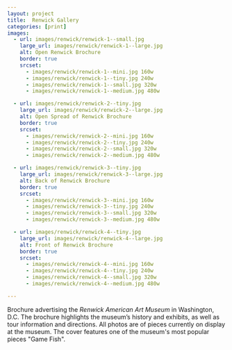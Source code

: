 ```yaml
---
layout: project
title:  Renwick Gallery
categories: [print]
images:
  - url: images/renwick/renwick-1--small.jpg
    large_url: images/renwick/renwick-1--large.jpg
    alt: Open Renwick Brochure
    border: true
    srcset:
      - images/renwick/renwick-1--mini.jpg 160w
      - images/renwick/renwick-1--tiny.jpg 240w
      - images/renwick/renwick-1--small.jpg 320w
      - images/renwick/renwick-1--medium.jpg 480w

  - url: images/renwick/renwick-2--tiny.jpg
    large_url: images/renwick/renwick-2--large.jpg
    alt: Open Spread of Renwick Brochure
    border: true
    srcset:
      - images/renwick/renwick-2--mini.jpg 160w
      - images/renwick/renwick-2--tiny.jpg 240w
      - images/renwick/renwick-2--small.jpg 320w
      - images/renwick/renwick-2--medium.jpg 480w

  - url: images/renwick/renwick-3--tiny.jpg
    large_url: images/renwick/renwick-3--large.jpg
    alt: Back of Renwick Brochure
    border: true
    srcset:
      - images/renwick/renwick-3--mini.jpg 160w
      - images/renwick/renwick-3--tiny.jpg 240w
      - images/renwick/renwick-3--small.jpg 320w
      - images/renwick/renwick-3--medium.jpg 480w

  - url: images/renwick/renwick-4--tiny.jpg
    large_url: images/renwick/renwick-4--large.jpg
    alt: Front of Renwick Brochure
    border: true
    srcset:
      - images/renwick/renwick-4--mini.jpg 160w
      - images/renwick/renwick-4--tiny.jpg 240w
      - images/renwick/renwick-4--small.jpg 320w
      - images/renwick/renwick-4--medium.jpg 480w

---
```


Brochure advertising the _Renwick American Art Museum_ in Washington, D.C. The brochure highlights the museum’s history and exhibits, as well as tour information and directions. All photos are of pieces currently on display at the museum. The cover features one of the museum's most popular pieces "Game Fish".
